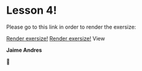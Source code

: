 # Lesson 4!

Please go to this link in order to render the exersize:

[Render exersize!](http://htmlpreview.github.com/?https://github.com/jaimeandrescatano/ekorre/blob/master/2017-Google-Developer-Challenge/Lesson-4/index.html)
<a href="http://htmlpreview.github.com/?https://github.com/jaimeandrescatano/ekorre/blob/master/2017-Google-Developer-Challenge/Lesson-4/index.html" target="_blank">Render exersize!</a>
View

**Jaime Andres**

:see_no_evil:

